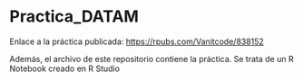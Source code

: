# Practica_DATAM

Enlace a la práctica publicada: https://rpubs.com/Vanitcode/838152

Además, el archivo de este repositorio contiene la práctica. Se trata de un R Notebook creado en R Studio
